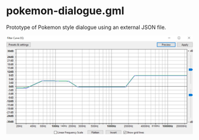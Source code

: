 # pokemon-dialogue.gml 

Prototype of Pokemon style dialogue using an external JSON file.

![screenshot](/screenshot.png)
